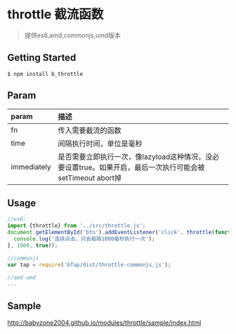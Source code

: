 # throttle 截流函数

> 提供es6,amd,commonjs,umd版本

## Getting Started

```shell
$ npm install b_throttle
```

## Param

| param       | 描述                                       |
| :---------- | :--------------------------------------- |
| fn          | 传入需要截流的函数                                |
| time        | 间隔执行时间，单位是毫秒                             |
| immediately | 是否需要立即执行一次，像lazyload这种情况，没必要设置true。如果开启，最后一次执行可能会被setTimeout abort掉 |

## Usage

```js
//es6:
import {throttle} from '../src/throttle.js';
document.getElementById('btn').addEventListener('click', throttle(function() {
  console.log('连续点击，只会每隔1000毫秒执行一次');
}, 1000, true));

//commonjs
var tap = require('bTap/dist/throttle-commonjs.js');

//amd umd
...
```

## Sample

http://babyzone2004.github.io/modules/throttle/sample/index.html 